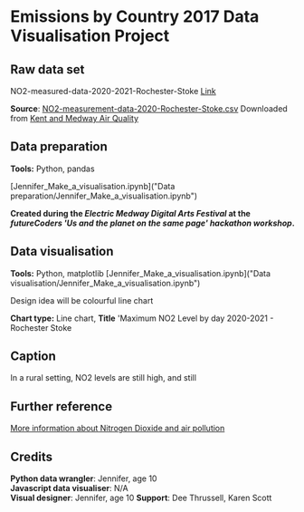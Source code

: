 # Emissions by Country 2017 Data Visualisation Project

## Raw data set
NO2-measured-data-2020-2021-Rochester-Stoke
[Link]("https://docs.google.com/spreadsheets/d/15ffZoAD550G8YZQeX5KK5ieQ_241Ni6bJ6pDFVdXhro/edit?usp=sharing")

**Source**:  [NO2-measurement-data-2020-Rochester-Stoke.csv]("https://drive.google.com/uc?id=1QSNJ3B1ku8kjXsA_tCBh4fbpDK7wVLAA") Downloaded from [Kent and Medway Air Quality](https://kentair.org.uk/)
  

## Data preparation

**Tools:**  Python, pandas

[Jennifer_Make_a_visualisation.ipynb]("Data preparation/Jennifer_Make_a_visualisation.ipynb")

**Created during the _Electric Medway Digital Arts Festival_ at the _futureCoders 'Us and the planet on the same page' hackathon workshop_.**

## Data visualisation

**Tools:** Python, matplotlib
[Jennifer_Make_a_visualisation.ipynb]("Data visualisation/Jennifer_Make_a_visualisation.ipynb")

Design idea will be colourful line chart

**Chart type:**  Line chart, **Title** 'Maximum NO2 Level by day 2020-2021 - Rochester Stoke

## Caption

In a rural setting, NO2 levels are still high, and still

## Further reference

[More information about Nitrogen Dioxide and air pollution](https://www.londonair.org.uk/londonair/guide/WhatIsNO2.aspx)

## Credits
**Python data wrangler**:  Jennifer, age 10  
**Javascript data visualiser**: N/A  
**Visual designer**: Jennifer, age 10
**Support**:  Dee Thrussell, Karen Scott 
